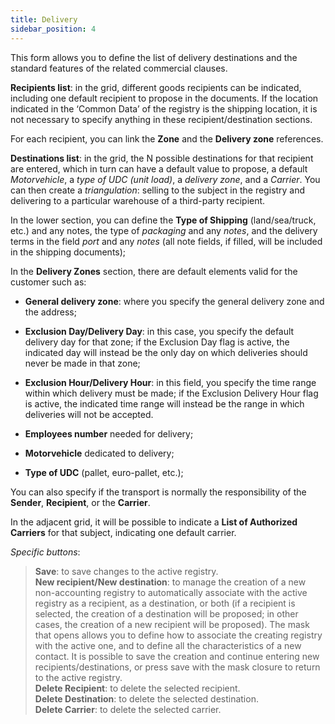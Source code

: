 ```yaml
---
title: Delivery
sidebar_position: 4
---
```


This form allows you to define the list of delivery destinations and the standard features of the related commercial clauses.

**Recipients list**: in the grid, different goods recipients can be indicated, including one default recipient to propose in the documents. If the location indicated in the ‘Common Data’ of the registry is the shipping location, it is not necessary to specify anything in these recipient/destination sections.

For each recipient, you can link the **Zone** and the **Delivery zone** references.

**Destinations list**: in the grid, the N possible destinations for that recipient are entered, which in turn can have a default value to propose, a default *Motorvehicle*, a *type of UDC (unit load)*, a *delivery zone*, and a *Carrier*. You can then create a *triangulation*: selling to the subject in the registry and delivering to a particular warehouse of a third-party recipient.

In the lower section, you can define the **Type of Shipping** (land/sea/truck, etc.) and any notes, the type of *packaging* and any *notes*, and the delivery terms in the field *port* and any *notes* (all note fields, if filled, will be included in the shipping documents);

In the **Delivery Zones** section, there are default elements valid for the customer such as:

- **General delivery zone**: where you specify the general delivery zone and the address;

- **Exclusion Day/Delivery Day**: in this case, you specify the default delivery day for that zone; if the Exclusion Day flag is active, the indicated day will instead be the only day on which deliveries should never be made in that zone;

- **Exclusion Hour/Delivery Hour**: in this field, you specify the time range within which delivery must be made; if the Exclusion Delivery Hour flag is active, the indicated time range will instead be the range in which deliveries will not be accepted.

- **Employees number** needed for delivery;

- **Motorvehicle** dedicated to delivery;

- **Type of UDC** (pallet, euro-pallet, etc.);

You can also specify if the transport is normally the responsibility of the **Sender**, **Recipient**, or the **Carrier**.

In the adjacent grid, it will be possible to indicate a **List of Authorized Carriers** for that subject, indicating one default carrier.

*Specific buttons*:
> **Save**: to save changes to the active registry.  
> **New recipient/New destination**: to manage the creation of a new non-accounting registry to automatically associate with the active registry as a recipient, as a destination, or both (if a recipient is selected, the creation of a destination will be proposed; in other cases, the creation of a new recipient will be proposed). The mask that opens allows you to define how to associate the creating registry with the active one, and to define all the characteristics of a new contact. It is possible to save the creation and continue entering new recipients/destinations, or press save with the mask closure to return to the active registry.  
> **Delete Recipient**: to delete the selected recipient.  
> **Delete Destination**: to delete the selected destination.  
> **Delete Carrier**: to delete the selected carrier.
